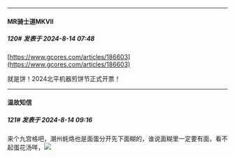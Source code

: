 ﻿
*****

####  MR骑士道MKⅦ  
##### 120#       发表于 2024-8-14 07:48

[https://www.gcores.com/articles/186603](https://www.gcores.com/articles/186603)

就是饼！2024北平机器煎饼节正式开票！


*****

####  温故知信  
##### 121#       发表于 2024-8-14 09:16

来个九宫格吧，潮州蚝烙也是面蛋分开先下面糊的，谁说面糊里一定要有面，看不起蛋花汤咩，<img src="https://static.saraba1st.com/image/smiley/face2017/066.png" referrerpolicy="no-referrer">

